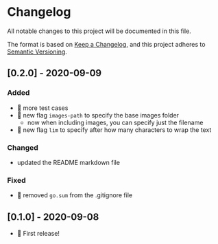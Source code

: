 # Changelog
All notable changes to this project will be documented in this file.

The format is based on [Keep a Changelog](https://keepachangelog.com/en/1.0.0/),
and this project adheres to [Semantic Versioning](https://semver.org/spec/v2.0.0.html).

## [0.2.0] - 2020-09-09
### Added
- 📝 more test cases
- 🎉 new flag `images-path` to specify the base images folder
  - now when including images, you can specify just the filename
- 🎉 new flag `lim` to specify after how many characters to wrap the text

### Changed
- updated the README markdown file

### Fixed
- 🐛 removed `go.sum` from the .gitignore file 

## [0.1.0] - 2020-09-08
- 🎉 First release!
